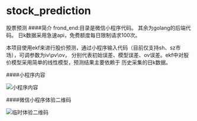 # stock_prediction
股票预测
####简介
frond_end:目录是微信小程序代码。
其余为golang的后端代码。
日k数据采用急速api，免费额度每日限制请求100次。

本项目使用ekf来进行股价预测，通过小程序输入代码（目前仅支持sh、sz市场），可调参数为iv\pv\ov，
分别代表初始误差、模型误差、ov误差。ekf中对股价模型采用简单的线性模型，预测结果主要依赖于
历史采集的日k数据。

####小程序内容

![小程序内容](https://i.loli.net/2021/05/23/HMK3uWjqy7wOo1g.png)


####微信小程序体验二维码

![临时体验二维码](https://i.loli.net/2021/05/23/qjoGNtTM8BV5lsw.png)



